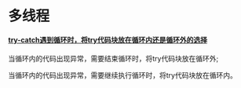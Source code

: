 # 多线程

#### [try-catch遇到循环时，将try代码块放在循环内还是循环外的选择](https://www.cnblogs.com/zengdb/p/8213272.html)

当循环内的代码出现异常，需要结束循环时，将try代码块放在循环外;

当循环内的代码出现异常，需要继续执行循环时，将try代码块放在循环内。